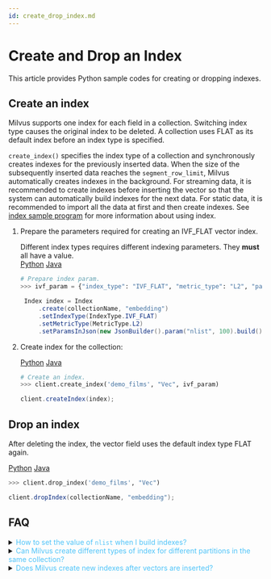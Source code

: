 ```yaml
---
id: create_drop_index.md
---
```


# Create and Drop an Index

This article provides Python sample codes for creating or dropping indexes.

## Create an index

Milvus supports one index for each field in a collection. Switching index type causes the original index to be deleted. A collection uses FLAT as its default index before an index type is specified. 

<div class="alert note">
<code>create_index()</code> specifies the index type of a collection and synchronously creates indexes for the previously inserted data. When the size of the subsequently inserted data reaches the <code>segment_row_limit</code>, Milvus automatically creates indexes in the background. For streaming data, it is recommended to create indexes before inserting the vector so that the system can automatically build indexes for the next data. For static data, it is recommended to import all the data at first and then create indexes. See <a href="https://github.com/milvus-io/pymilvus/tree/{{var.milvus_python_sdk_version}}/examples/indexes">index sample program</a> for more information about using index.
</div>

1. Prepare the parameters required for creating an IVF_FLAT vector index. 
   <div class="alert note">
   Different index types requires different indexing parameters. They <b>must</b> all have a value.
   </div>

   <div class="filter">
   <a href="#Python">Python</a> <a href="#Java">Java</a>
   </div>
   
   <div class="filter-Python" markdown="block">

   ```python
   # Prepare index param.
   >>> ivf_param = {"index_type": "IVF_FLAT", "metric_type": "L2", "params": {"nlist": 4096}}
   ```

   </div>
   
   <div class="filter-Java" markdown="block">
   
   ```java
    Index index = Index
        .create(collectionName, "embedding")
        .setIndexType(IndexType.IVF_FLAT)
        .setMetricType(MetricType.L2)
        .setParamsInJson(new JsonBuilder().param("nlist", 100).build());
   ```  
   </div>

2. Create index for the collection:

   <div class="filter">
   <a href="#Python">Python</a> <a href="#Java">Java</a>
   </div>
   
   <div class="filter-Python" markdown="block">

   ```python
   # Create an index.
   >>> client.create_index('demo_films', "Vec", ivf_param)
   ```
   </div>
   <div class="filter-Java" markdown="block">

   ```java
   client.createIndex(index);
   ```
   </div>

## Drop an index

After deleting the index, the vector field uses the default index type FLAT again.

<div class="filter">
<a href="#Python">Python</a> <a href="#Java">Java</a>
</div>

<div class="filter-Python" markdown="block">

```python
>>> client.drop_index('demo_films', "Vec")
```
</div>

<div class="filter-Java" markdown="block">

```java
client.dropIndex(collectionName, "embedding");
```
</div>

## FAQ

<details>
<summary><font color="#4fc4f9">How to set the value of <code>nlist</code> when I build indexes?</font></summary>
{{fragments/faq_set_nlist.md}}
</details>
<details>
<summary><font color="#4fc4f9">Can Milvus create different types of index for different partitions in the same collection?</font></summary>
{{fragments/faq_collection_different_index.md}}
</details>
<details>
<summary><font color="#4fc4f9">Does Milvus create new indexes after vectors are inserted?</font></summary>
{{fragments/faq_create_index_after_insertion.md}}
</details>

